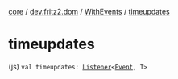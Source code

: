 [core](../../index.md) / [dev.fritz2.dom](../index.md) / [WithEvents](index.md) / [timeupdates](./timeupdates.md)

# timeupdates

(js) `val timeupdates: `[`Listener`](../-listener/index.md)`<`[`Event`](https://kotlinlang.org/api/latest/jvm/stdlib/org.w3c.dom.events/-event/index.html)`, T>`